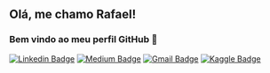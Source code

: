 ## Olá, me chamo Rafael! 
### Bem vindo ao meu perfil GitHub 👋

[![Linkedin Badge](https://img.shields.io/badge/-LinkedIn-blue?style=flat-square&logo=Linkedin&logoColor=white&link=https://www.linkedin.com/in/rafaelpdsantos/)](https://www.linkedin.com/in/rafaelpdsantos/)
[![Medium Badge](https://img.shields.io/badge/-Medium-black?style=flat-square&logo=Medium&logoColor=white&link=https://medium.com/@rafaelpdsantos)](https://medium.com/@rafaelpdsantos)
[![Gmail Badge](https://img.shields.io/badge/-Gmail-red?style=flat-square&logo=Gmail&logoColor=white&link=rafaelpdsantos@gmail.com)](rafaelpdsantos@gmail.com)
[![Kaggle Badge](https://img.shields.io/badge/-kaggle-blue?style=flat-square&logo=kaggle&logoColor=white&link=https://www.kaggle.com/rasantos)](https://www.kaggle.com/rasantos)

<!--
**rafaelpds/rafaelpds** is a ✨ _special_ ✨ repository because its `README.md` (this file) appears on your GitHub profile.

Here are some ideas to get you started:

- 🔭 I’m currently working on ...
- 🌱 I’m currently learning ...
- 👯 I’m looking to collaborate on ...
- 🤔 I’m looking for help with ...
- 💬 Ask me about ...
- 📫 How to reach me: ...
- 😄 Pronouns: ...
- ⚡ Fun fact: ...
-->

